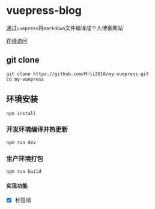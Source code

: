 # vuepress-blog
通过`vuepress`将`markdown`文件编译成个人博客网站

[在线访问](https://mrli2016.github.io/)

## git clone
```
git clone https://github.com/Mrli2016/my-vuepress.git
cd my-vuepress
```

## 环境安装
```
npm install
```

### 开发环境编译并热更新
```
npm run dev
```

### 生产环境打包
```
npm run build
```

#### 实现功能
-   [x] 标签墙
